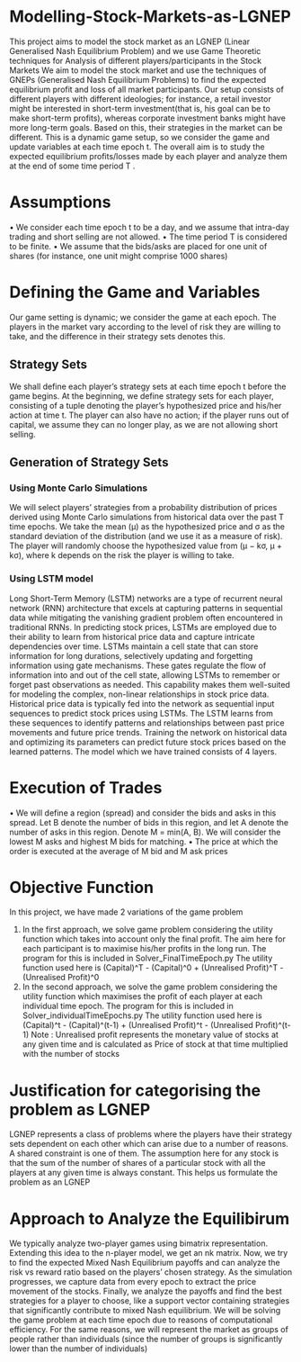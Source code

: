 # Modelling-Stock-Markets-as-LGNEP
This project aims to model the stock market as an LGNEP (Linear Generalised Nash Equilibrium Problem) and we use Game Theoretic techniques for Analysis of different players/participants in the Stock Markets
We aim to model the stock market and use the techniques of GNEPs (Generalised Nash Equilibrium Problems) to find the expected equilibrium profit and loss of all market participants. Our setup consists of different players with different ideologies; for instance, a retail investor might be interested in short-term investment(that is, his goal can be to make short-term profits), whereas corporate investment banks might have more long-term goals. Based on this, their strategies in the market can be different.
This is a dynamic game setup, so we consider the game and update variables at each time epoch t. The overall aim is to study the expected equilibrium profits/losses made by each player and analyze them at the end of some time period T .
# Assumptions
• We consider each time epoch t to be a day, and we assume that intra-day trading and short selling are not allowed.
• The time period T is considered to be finite.
• We assume that the bids/asks are placed for one unit of shares (for instance, one unit might comprise 1000 shares)

# Defining the Game and Variables
Our game setting is dynamic; we consider the game at each epoch. The players in the market vary according to the level of risk they are willing to take, and the difference in their strategy sets denotes this.
## Strategy Sets
We shall define each player’s strategy sets at each time epoch t before the game begins. At the beginning, we define strategy sets for each player, consisting of a tuple denoting the player’s hypothesized price and his/her action at time t. The player can also have no action; if the player runs out of capital, we assume they can no longer play, as we are not allowing short selling.
## Generation of Strategy Sets
### Using Monte Carlo Simulations
We will select players’ strategies from a probability distribution of prices derived using Monte Carlo simulations from historical data over the past T time epochs. We take the mean (μ) as the hypothesized price and σ as the standard deviation of the distribution (and we use it as a measure of risk). The player will randomly choose the hypothesized value from (μ − kσ, μ + kσ), where k depends on the risk the player is willing to take.

### Using LSTM model
Long Short-Term Memory (LSTM) networks are a type of recurrent neural network (RNN) architecture that excels at capturing patterns in sequential data while mitigating the vanishing gradient problem often encountered in traditional
RNNs. In predicting stock prices, LSTMs are employed due to their ability to learn from historical price data and capture intricate dependencies over time. LSTMs maintain a cell state that can store information for long durations, selectively updating and forgetting information using gate mechanisms. These gates regulate the flow of information into and out of the cell state, allowing LSTMs to remember or forget past observations as needed. This capability makes them well-suited for modeling the complex, non-linear relationships in
stock price data. Historical price data is typically fed into the network as sequential input sequences to predict stock prices using LSTMs. The LSTM learns from these sequences to identify patterns and relationships between past price movements and future price trends. Training the network on historical data and optimizing its parameters can predict future stock prices based on the learned patterns. The model which we have trained consists of 4 layers.

# Execution of Trades
• We will define a region (spread) and consider the bids and asks in this spread. Let B denote the number of bids in this region, and let A denote the number of asks in this region. Denote M = min(A, B). We will consider the lowest M asks and highest M bids for matching.
• The price at which the order is executed at the average of M bid and M ask prices

# Objective Function
In this project, we have made 2 variations of the game problem
1. In the first approach, we solve game problem considering the utility function which takes into account only the final profit. The aim here for each participant is to maximise his/her profits in the long run. The program for this is included in Solver_FinalTimeEpoch.py
  The utility function used here is (Capital)^T - (Capital)^0 + (Unrealised Profit)^T - (Unrealised Profit)^0
3. In the second approach, we solve the game problem considering the utility function which maximises the profit of each player at each individual time epoch. The program for this is included in Solver_individualTimeEpochs.py
   The utility function used here is (Capital)^t - (Capital)^(t-1) + (Unrealised Profit)^t - (Unrealised Profit)^(t-1)
Note : Unrealised profit represents the monetary value of stocks at any given time and is calculated as Price of stock at that time multiplied with the number of stocks

# Justification for categorising the problem as LGNEP
LGNEP represents a class of problems where the players have their strategy sets dependent on each other which can arise due to a number of reasons. A shared constraint is one of them. The assumption here for any stock is that the sum of the number of shares of a particular stock with all the players at any given time is always constant. This helps us formulate the problem as an LGNEP

# Approach to Analyze the Equilibirum
We typically analyze two-player games using bimatrix representation. Extending this idea to the n-player model, we get an nk matrix. Now, we try to find the expected Mixed Nash Equilibrium payoffs and can analyze the risk vs reward ratio based on the players’ chosen strategy. As the simulation progresses, we capture data from every epoch to extract the price movement of the stocks. Finally, we analyze the payoffs and find the best strategies for a player to choose, like a support vector containing strategies that significantly contribute to mixed Nash equilibrium. We will be solving the game problem at each time epoch due to reasons of computational efficiency. For the same reasons, we will represent the market as groups of people rather than individuals (since the number of groups is significantly lower than the number of individuals)
